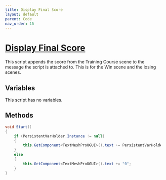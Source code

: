 ```yaml
---
title: Display Final Score
layout: default
parent: Code
nav_order: 15
---
```


# [Display Final Score](https://github.com/joshberger5/Temptare/blob/second/Assets/DisplayFinalScore.cs)
This script appends the score from the Training Course scene to the message the script is attached to. This is for the Win scene and the losing scenes.

## Variables
This script has no variables.

## Methods
```csharp
void Start()
{   
    if (PersistentVarHolder.Instance != null)
    {
        this.GetComponent<TextMeshProUGUI>().text += PersistentVarHolder.Instance.score.ToString();
    }
    else
    {
        this.GetComponent<TextMeshProUGUI>().text += "0";
    }
}
```

